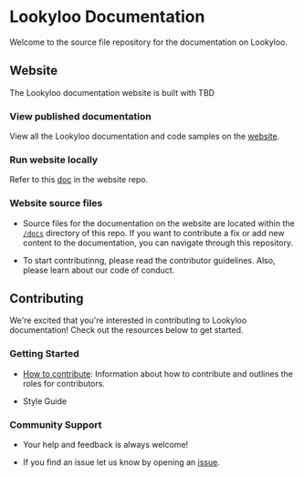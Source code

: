# Lookyloo Documentation
Welcome to the source file repository for the documentation on Lookyloo.


## Website
The Lookyloo documentation website is built with TBD


### View published documentation
View all the Lookyloo documentation and code samples on the
[website]().


### Run website locally
Refer to this [doc]() in the website repo.

### Website source files
- Source files for the documentation on the website are located within the [`/docs`](./docs) directory of this repo. If you want to contribute a fix or add new content to the documentation, you can navigate through this repository. 

- To start contributinng, please read the contributor guidelines. Also, please learn about our code of conduct.


## Contributing
We're excited that you're interested in contributing to Lookyloo documentation! Check out the resources below to get started.


### Getting Started
- [How to contribute](TBD): Information about how to contribute and outlines the roles for contributors.

- Style Guide


### Community Support
- Your help and feedback is always welcome!

- If you find an issue let us know by opening an [issue](TBD). 


